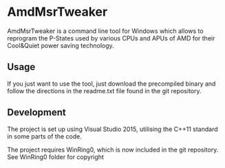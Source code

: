 AmdMsrTweaker
=============

AmdMsrTweaker is a command line tool for Windows which allows to reprogram the 
P-States used by various CPUs and APUs of AMD for their Cool&Quiet power 
saving technology.

Usage
-----

If you just want to use the tool, just download the precompiled binary and 
follow the directions in the readme.txt file found in the git repository.


Development
-----------

The project is set up using Visual Studio 2015, utilising the C++11  standard in some parts of the code.

The project requires WinRing0, which is now included in the git repository. See WinRing0 folder for copyright
